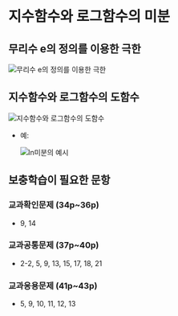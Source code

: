 # 지수함수와 로그함수의 미분
## 무리수 e의 정의를 이용한 극한
![](https://dthumb-phinf.pstatic.net/?src=%22https%3A%2F%2Fssl.pstatic.net%2Fimages.se2%2Fsmedit%2F2011%2F12%2F21%2Fgwg96r0yj96550.jpg%22&type=w2 "무리수 e의 정의를 이용한 극한")

## 지수함수와 로그함수의 도함수
![](http://cfile27.uf.tistory.com/image/24501E3E56DB04DA294163 "지수함수와 로그함수의 도함수")

- 예:
  
  ![](https://kin-phinf.pstatic.net/20180228_67/15198183673330Nlid_JPEG/%C0%CC%B9%CC%C1%F6_3.jpg?type=w620 "ln미분의 예시")
## 보충학습이 필요한 문항
### 교과확인문제 (34p~36p) 
  - 9, 14
### 교과공통문제 (37p~40p)
  - 2-2, 5, 9, 13, 15, 17, 18, 21
### 교과응용문제 (41p~43p)
  - 5, 9, 10, 11, 12, 13

